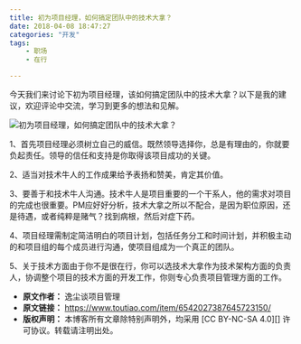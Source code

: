 ```yaml
---
title: 初为项目经理，如何搞定团队中的技术大拿？
date: 2018-04-08 18:47:27
categories: "开发"
tags:
	- 职场
	- 在行

---
```


今天我们来讨论下初为项目经理，该如何搞定团队中的技术大拿？以下是我的建议，欢迎评论中交流，学习到更多的想法和见解。

![初为项目经理，如何搞定团队中的技术大拿？][152318442438817081b89f0]

1、首先项目经理必须树立自己的威信。既然领导选择你，总是有理由的，你就要负起责任。领导的信任和支持是你取得该项目成功的关键。

2、适当对技术牛人的工作成果给予表扬和赞美，肯定其价值。

3、要善于和技术牛人沟通。技术牛人是项目重要的一个干系人，他的需求对项目的完成也很重要。PM应好好分析，技术大拿之所以不配合，是因为职位原因，还是待遇，或者纯粹是赌气？找到病根，然后对症下药。

4、项目经理需制定简洁明白的项目计划，包括任务分工和时间计划，并积极主动的和项目组的每个成员进行沟通，使项目组成为一个真正的团队。

5、关于技术方面由于你不是很在行，你可以选技术大拿作为技术架构方面的负责人，协调整个项目的技术方面的开发工作，你则专心负责项目管理方面的工作。


[152318442438817081b89f0]: http://p3.pstatp.com/large/pgc-image/152318442438817081b89f0
 *  **原文作者：** 逸尘谈项目管理
 *  **原文链接：** https://www.toutiao.com/item/6542027387645723150/
 *  **版权声明：** 本博客所有文章除特别声明外，均采用 [CC BY-NC-SA 4.0][] 许可协议。转载请注明出处。